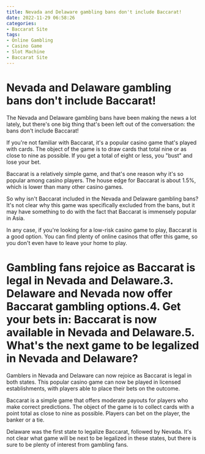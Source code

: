```yaml
---
title: Nevada and Delaware gambling bans don't include Baccarat!
date: 2022-11-29 06:58:26
categories:
- Baccarat Site
tags:
- Online Gambling
- Casino Game
- Slot Machine
- Baccarat Site
---
```



#  Nevada and Delaware gambling bans don't include Baccarat!

The Nevada and Delaware gambling bans have been making the news a lot lately, but there's one big thing that's been left out of the conversation: the bans don't include Baccarat!

If you're not familiar with Baccarat, it's a popular casino game that's played with cards. The object of the game is to draw cards that total nine or as close to nine as possible. If you get a total of eight or less, you "bust" and lose your bet.

Baccarat is a relatively simple game, and that's one reason why it's so popular among casino players. The house edge for Baccarat is about 1.5%, which is lower than many other casino games.

So why isn't Baccarat included in the Nevada and Delaware gambling bans? It's not clear why this game was specifically excluded from the bans, but it may have something to do with the fact that Baccarat is immensely popular in Asia.

In any case, if you're looking for a low-risk casino game to play, Baccarat is a good option. You can find plenty of online casinos that offer this game, so you don't even have to leave your home to play.

#  Gambling fans rejoice as Baccarat is legal in Nevada and Delaware.3. Delaware and Nevada now offer Baccarat gambling options.4. Get your bets in: Baccarat is now available in Nevada and Delaware.5. What's the next game to be legalized in Nevada and Delaware?

Gamblers in Nevada and Delaware can now rejoice as Baccarat is legal in both states. This popular casino game can now be played in licensed establishments, with players able to place their bets on the outcome.

Baccarat is a simple game that offers moderate payouts for players who make correct predictions. The object of the game is to collect cards with a point total as close to nine as possible. Players can bet on the player, the banker or a tie.

Delaware was the first state to legalize Baccarat, followed by Nevada. It's not clear what game will be next to be legalized in these states, but there is sure to be plenty of interest from gambling fans.